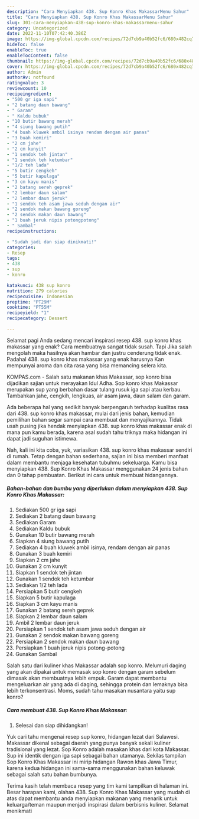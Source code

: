 ```yaml
---
description: "Cara Menyiapkan 438. Sup Konro Khas MakassarMenu Sahur"
title: "Cara Menyiapkan 438. Sup Konro Khas MakassarMenu Sahur"
slug: 301-cara-menyiapkan-438-sup-konro-khas-makassarmenu-sahur
category: Uncategorized
date: 2022-11-10T07:42:40.386Z
image: https://img-global.cpcdn.com/recipes/72d7cb9a40b52fc6/680x482cq70/438-sup-konro-khas-makassar-foto-resep-utama.jpg
hideToc: false
enableToc: true
enableTocContent: false
thumbnail: https://img-global.cpcdn.com/recipes/72d7cb9a40b52fc6/680x482cq70/438-sup-konro-khas-makassar-foto-resep-utama.jpg
cover: https://img-global.cpcdn.com/recipes/72d7cb9a40b52fc6/680x482cq70/438-sup-konro-khas-makassar-foto-resep-utama.jpg
author: Admin
authorAv: notfound
ratingvalue: 3
reviewcount: 10
recipeingredient:
- "500 gr iga sapi"
- "2 batang daun bawang"
- " Garam"
- " Kaldu bubuk"
- "10 butir bawang merah"
- "4 siung bawang putih"
- "4 buah kluwek ambil isinya rendam dengan air panas"
- "3 buah kemiri"
- "2 cm jahe"
- "2 cm kunyit"
- "1 sendok teh jintan"
- "1 sendok teh ketumbar"
- "1/2 teh lada"
- "5 butir cengkeh"
- "5 butir kapulaga"
- "3 cm kayu manis"
- "2 batang sereh geprek"
- "2 lembar daun salam"
- "2 lembar daun jeruk"
- "1 sendok teh asam jawa seduh dengan air"
- "2 sendok makan bawang goreng"
- "2 sendok makan daun bawang"
- "1 buah jeruk nipis potongpotong"
- " Sambal"
recipeinstructions:

- "Sudah jadi dan siap dinikmati!"
categories:
- Resep
tags:
- 438
- sup
- konro

katakunci: 438 sup konro 
nutrition: 279 calories
recipecuisine: Indonesian
preptime: "PT29M"
cooktime: "PT55M"
recipeyield: "1"
recipecategory: Dessert

---
```



Selamat pagi Anda sedang mencari inspirasi resep 438. sup konro khas makassar yang enak? Cara membuatnya sangat tidak susah. Tapi Jika salah mengolah maka hasilnya akan hambar dan justru cenderung tidak enak. Padahal 438. sup konro khas makassar yang enak harusnya Kan mempunyai aroma dan cita rasa yang bisa memancing selera kita.


KOMPAS.com - Salah satu makanan khas Makassar, sop konro bisa dijadikan sajian untuk merayakan Idul Adha. Sop konro khas Makassar merupakan sup yang berbahan dasar tulang rusuk iga sapi atau kerbau. Tambahkan jahe, cengkih, lengkuas, air asam jawa, daun salam dan garam.

Ada beberapa hal yang sedikit banyak berpengaruh terhadap kualitas rasa dari 438. sup konro khas makassar, mulai dari jenis bahan, kemudian pemilihan bahan segar sampai cara membuat dan menyajikannya. Tidak usah pusing jika hendak menyiapkan 438. sup konro khas makassar enak di mana pun kamu berada, karena asal sudah tahu triknya maka hidangan ini dapat jadi suguhan istimewa.


Nah, kali ini kita coba, yuk, variasikan 438. sup konro khas makassar sendiri di rumah. Tetap dengan bahan sederhana, sajian ini bisa memberi manfaat dalam membantu menjaga kesehatan tubuhmu sekeluarga. Kamu bisa menyiapkan 438. Sup Konro Khas Makassar menggunakan 24 jenis bahan dan 0 tahap pembuatan. Berikut ini cara untuk membuat hidangannya.

<!--inarticleads1-->

##### Bahan-bahan dan bumbu yang diperlukan dalam menyiapkan 438. Sup Konro Khas Makassar:

1. Sediakan 500 gr iga sapi
1. Sediakan 2 batang daun bawang
1. Sediakan  Garam
1. Sediakan  Kaldu bubuk
1. Gunakan 10 butir bawang merah
1. Siapkan 4 siung bawang putih
1. Sediakan 4 buah kluwek ambil isinya, rendam dengan air panas
1. Gunakan 3 buah kemiri
1. Siapkan 2 cm jahe
1. Gunakan 2 cm kunyit
1. Siapkan 1 sendok teh jintan
1. Gunakan 1 sendok teh ketumbar
1. Sediakan 1/2 teh lada
1. Persiapkan 5 butir cengkeh
1. Siapkan 5 butir kapulaga
1. Siapkan 3 cm kayu manis
1. Gunakan 2 batang sereh geprek
1. Siapkan 2 lembar daun salam
1. Ambil 2 lembar daun jeruk
1. Persiapkan 1 sendok teh asam jawa seduh dengan air
1. Gunakan 2 sendok makan bawang goreng
1. Persiapkan 2 sendok makan daun bawang
1. Persiapkan 1 buah jeruk nipis potong-potong
1. Gunakan  Sambal


Salah satu dari kuliner khas Makassar adalah sop konro. Melumuri daging yang akan dipakai untuk memasak sop konro dengan garam sebelum dimasak akan membuatnya lebih empuk. Garam dapat membantu mengeluarkan air yang ada di daging, sehingga protein dan lemaknya bisa lebih terkonsentrasi. Moms, sudah tahu masakan nusantara yaitu sup konro? 

<!--inarticleads2-->

##### Cara membuat 438. Sup Konro Khas Makassar:


1. Selesai dan siap dihidangkan!

Yuk cari tahu mengenai resep sup konro, hidangan lezat dari Sulawesi. Makassar dikenal sebagai daerah yang punya banyak sekali kuliner tradisional yang lezat. Sop Konro adalah masakan khas dari kota Makassar. Sup ini identik dengan iga sapi sebagai bahan utamanya. Sekilas tampilan Sop Konro Khas Makassar ini mirip hidangan Rawon khas Jawa Timur, karena kedua hidangan ini sama-sama menggunakan bahan keluwak sebagai salah satu bahan bumbunya. 

Terima kasih telah membaca resep yang tim kami tampilkan di halaman ini. Besar harapan kami, olahan 438. Sup Konro Khas Makassar yang mudah di atas dapat membantu anda menyiapkan makanan yang menarik untuk keluarga/teman maupun menjadi inspirasi dalam berbisnis kuliner. Selamat menikmati
